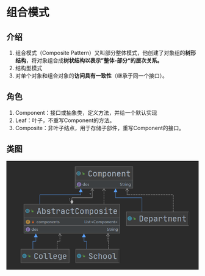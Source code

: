 # 组合模式

## 介绍

1. 组合模式（Composite Pattern）又叫部分整体模式，他创建了对象组的**树形结构**，将对象组合成**树状结构以表示”整体-部分“的层次关系。**
2. 结构型模式
3. 对单个对象和组合对象的**访问具有一致性**（继承于同一个接口）。



## 角色

1. Component：接口或抽象类，定义方法，并给一个默认实现
2. Leaf：叶子，不重写Component的方法。
3. Composite：非叶子结点，用于存储子部件，重写Component的接口。



## 类图

![image-20201114144725640](imgs/组合模式/image-20201114144725640.png)



